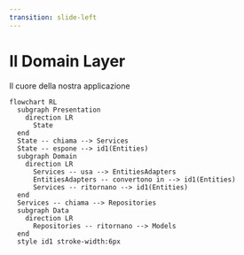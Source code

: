 ```yaml
---
transition: slide-left
---
```


# Il Domain Layer
Il cuore della nostra applicazione

```mermaid
flowchart RL
  subgraph Presentation
    direction LR
      State
  end
  State -- chiama --> Services
  State -- espone --> id1(Entities)
  subgraph Domain
    direction LR
      Services -- usa --> EntitiesAdapters
      EntitiesAdapters -- convertono in --> id1(Entities)
      Services -- ritornano --> id1(Entities)
  end
  Services -- chiama --> Repositories 
  subgraph Data
    direction LR
      Repositories -- ritornano --> Models 
  end
  style id1 stroke-width:6px
```

<!-- 
Snoccioliamo un po' di teoria per avvicinarci sempre di più alla pratica.
Innanzitutto va capito che ogni riquadro rappresenta una "categoria" di classi.
Guardiamo il riquadro più a sinistra: Entities. L'ho messo thick perché rappresenta
il vero cuore dell'applicazione. In un mondo ideale, sarebbe magnifico toccare queste classi il meno possibile.
Di fatto queste classi rappresentano il cuore dei requisiti e del dominio dell'applicativo che stiamo realizzando.

L'idea chiave per una buona architettura è quella di disaccoppiare il software al fine di:
  - iniettare questa classe tramite lo state presso il presentation layer
E CONTEMPORANEAMENTE
  - ottenere questa classe tramite risorse esterne con il data layer

Ormai abbiamo capito che le repository ci ritornano un oggetto che noi chiamiamo "Model" e che rappresenta bene o male
la risposta che ci arriva da una risorsa esterna.
Ecco perché abbiamo una classe intermedia, che io qui chiamo "EntitiesAdapters". Lo scopo è proprio quello di convertire la risorsa esterna
in qualcosa di interno. In uno stato che è sempre rappresentabile, e che è "sicuro" rispetto ai requisiti richiesti.

Il presentation layer può accedere al core dell'app _solo_ tramite servizi. Quello che in questo schema è indicato come "State" altro non è che il nostro
"stato", che sappiamo essere gestito da Riverpod. In poche parole, "State" sono i "Provider" che abbiamo definito.

Alla fine il compito del provider è quello di prendere una classe di dominio ed esporla. Per farlo, deve usare i servizi. Fine.

Notate come ogni classe qui dentro ha la sua precisa responsabilità.
-->

